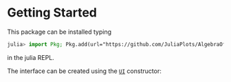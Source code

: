 # Getting Started

This package can be installed typing
```julia
julia> import Pkg; Pkg.add(url="https://github.com/JuliaPlots/AlgebraOfGraphics.jl")
```
in the julia REPL.

The interface can be created using the [`UI`](@ref) constructor:

